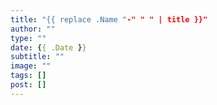 ```yaml
---
title: "{{ replace .Name "-" " " | title }}"
author: ""
type: ""
date: {{ .Date }}
subtitle: ""
image: ""
tags: []
post: []
---
```

